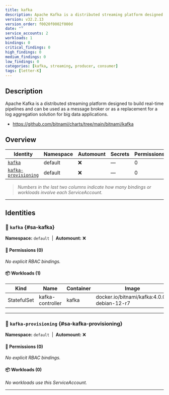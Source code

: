 ```yaml
---
title: kafka
description: Apache Kafka is a distributed streaming platform designed to build real-time pipelines and can be used as a message broker or as a replacement for a log aggregation solution for big data applications.
version: v32.2.13
version_order: f0020f0002f000d
date: ""
service_accounts: 2
workloads: 1
bindings: 0
critical_findings: 0
high_findings: 0
medium_findings: 0
low_findings: 0
categories: [kafka, streaming, producer, consumer]
tags: [letter-K]
---
```


## Description

Apache Kafka is a distributed streaming platform designed to build real-time pipelines and can be used as a message broker or as a replacement for a log aggregation solution for big data applications.

- https://github.com/bitnami/charts/tree/main/bitnami/kafka

## Overview

| Identity                                       | Namespace | Automount | Secrets | Permissions | Workloads | Risk |
| ---------------------------------------------- | --------- | --------- | ------- | ----------- | --------- | ---- |
| [`kafka`](#sa-kafka)                           | default   | ❌        | —       | 0           | 1         | —    |
| [`kafka-provisioning`](#sa-kafka-provisioning) | default   | ❌        | —       | 0           | 0         | —    |

> _Numbers in the last two columns indicate how many bindings or workloads involve each ServiceAccount._

---

## Identities

### 🤖 `kafka` {#sa-kafka}

**Namespace:** `default` &nbsp;|&nbsp; **Automount:** ❌

#### 🔑 Permissions (0)

_No explicit RBAC bindings._

#### 📦 Workloads (1)

| Kind        | Name             | Container | Image                                      |
| ----------- | ---------------- | --------- | ------------------------------------------ |
| StatefulSet | kafka-controller | kafka     | docker.io/bitnami/kafka:4.0.0-debian-12-r7 |

---

### 🤖 `kafka-provisioning` {#sa-kafka-provisioning}

**Namespace:** `default` &nbsp;|&nbsp; **Automount:** ❌

#### 🔑 Permissions (0)

_No explicit RBAC bindings._

#### 📦 Workloads (0)

_No workloads use this ServiceAccount._

---
